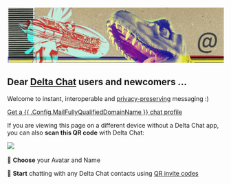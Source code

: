
<img class="banner" src="collage-top.png"/>

## Dear [Delta Chat](https://get.delta.chat) users and newcomers ... 

Welcome to instant, interoperable and [privacy-preserving](privacy.html) messaging :) 

<a class="cta-button" href="DCACCOUNT:https://{{ .Config.MailFullyQualifiedDomainName }}/new">Get a {{ .Config.MailFullyQualifiedDomainName }} chat profile</a>

If you are viewing this page on a different device without a Delta Chat app,
you can also **scan this QR code** with Delta Chat:

<a href="DCACCOUNT:https://{{ .Config.MailFullyQualifiedDomainName }}/new">
    <img width=300 style="float: none;" src="qr-chatmail-invite-{{ .Config.MailFullyQualifiedDomainName }}.png" /></a>

🐣 **Choose** your Avatar and Name

💬 **Start** chatting with any Delta Chat contacts using [QR invite codes](https://delta.chat/en/help#howtoe2ee)

